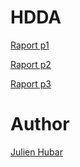 # HDDA

[Raport p1](https://www.overleaf.com/3468836117yrkjgtxmymyt)

[Raport p2](https://www.overleaf.com/1781265253mgmxmdskkhrt)

[Raport p3](https://www.overleaf.com/9584912725pgqvrvcmkjnf)

# Author
[Julien Hubar](https://github.com/julien1941)
